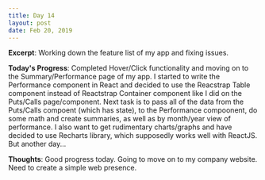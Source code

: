 ```yaml
---
title: Day 14
layout: post
date: Feb 20, 2019
---
```


**Excerpt**: Working down the feature list of my app and fixing issues.

**Today's Progress**: Completed Hover/Click functionality and moving on to the Summary/Performance page of my app. I started to write the Performance component in React and decided to use the Reacstrap Table component instead of Reactstrap Container component like I did on the Puts/Calls page/component. Next task is to pass all of the data from the Puts/Calls compoent (which has state), to the Performance compoonent, do some math and create summaries, as well as by month/year view of performance. I also want to get rudimentary charts/graphs and have decided to use Recharts library, which supposedly works well with ReactJS. But another day...


**Thoughts**: Good progress today. Going to move on to my company website. Need to create a simple web presence. 